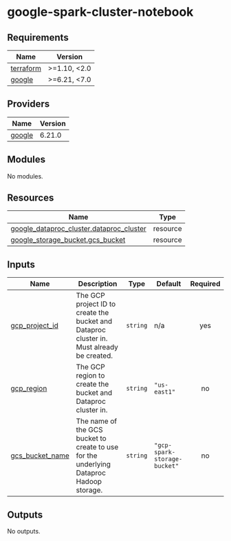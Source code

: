 # google-spark-cluster-notebook

<!-- BEGIN_TF_DOCS -->
## Requirements

| Name | Version |
|------|---------|
| <a name="requirement_terraform"></a> [terraform](#requirement\_terraform) | >=1.10, <2.0 |
| <a name="requirement_google"></a> [google](#requirement\_google) | >=6.21, <7.0 |

## Providers

| Name | Version |
|------|---------|
| <a name="provider_google"></a> [google](#provider\_google) | 6.21.0 |

## Modules

No modules.

## Resources

| Name | Type |
|------|------|
| [google_dataproc_cluster.dataproc_cluster](https://registry.terraform.io/providers/hashicorp/google/latest/docs/resources/dataproc_cluster) | resource |
| [google_storage_bucket.gcs_bucket](https://registry.terraform.io/providers/hashicorp/google/latest/docs/resources/storage_bucket) | resource |

## Inputs

| Name | Description | Type | Default | Required |
|------|-------------|------|---------|:--------:|
| <a name="input_gcp_project_id"></a> [gcp\_project\_id](#input\_gcp\_project\_id) | The GCP project ID to create the bucket and Dataproc cluster in. Must already be created. | `string` | n/a | yes |
| <a name="input_gcp_region"></a> [gcp\_region](#input\_gcp\_region) | The GCP region to create the bucket and Dataproc cluster in. | `string` | `"us-east1"` | no |
| <a name="input_gcs_bucket_name"></a> [gcs\_bucket\_name](#input\_gcs\_bucket\_name) | The name of the GCS bucket to create to use for the underlying Dataproc Hadoop storage. | `string` | `"gcp-spark-storage-bucket"` | no |

## Outputs

No outputs.
<!-- END_TF_DOCS -->